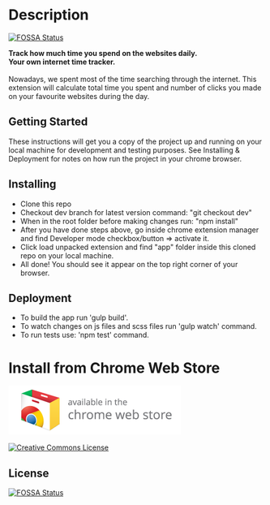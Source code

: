 # Description
[![FOSSA Status](https://app.fossa.io/api/projects/git%2Bgithub.com%2FNikitaChernykh%2FInternet-Junkie-Google-Extension.svg?type=shield)](https://app.fossa.io/projects/git%2Bgithub.com%2FNikitaChernykh%2FInternet-Junkie-Google-Extension?ref=badge_shield)

**Track how much time you spend on the websites daily.<br />
 Your own internet time tracker.**
<br />
<br />
Nowadays, we spent most of the time searching through the internet. This extension will calculate total time you spent and number of clicks you made on your favourite websites during the day.

## Getting Started
These instructions will get you a copy of the project up and running on your local machine for development and testing purposes. See Installing & Deployment for notes on how run the project in your chrome browser.


## Installing
* Clone this repo
* Checkout dev branch for latest version command: "git checkout dev"
* When in the root folder before making changes run: "npm install"
* After you have done steps above, go inside chrome extension manager and find Developer mode checkbox/button => activate it.
* Click load unpacked extension and find "app" folder inside this cloned repo on your local machine.
* All done! You should see it appear on the top right corner of your browser.


## Deployment
* To build the app run 'gulp build'.
* To watch changes on js files and scss files run 'gulp watch' command.
* To run tests use: 'npm test' command.




# Install from Chrome Web Store
[<img src="./app/assets/images/badge.png">](https://goo.gl/CnQEuI)

<a rel="license" href="http://creativecommons.org/licenses/by-nc-sa/4.0/"><img alt="Creative Commons License" style="border-width:0" src="https://i.creativecommons.org/l/by-nc-sa/4.0/88x31.png" /></a>


## License
[![FOSSA Status](https://app.fossa.io/api/projects/git%2Bgithub.com%2FNikitaChernykh%2FInternet-Junkie-Google-Extension.svg?type=large)](https://app.fossa.io/projects/git%2Bgithub.com%2FNikitaChernykh%2FInternet-Junkie-Google-Extension?ref=badge_large)
